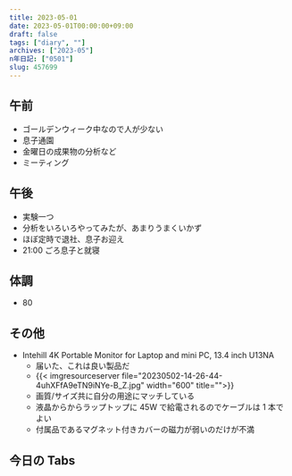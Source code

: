```yaml
---
title: 2023-05-01
date: 2023-05-01T00:00:00+09:00
draft: false
tags: ["diary", ""]
archives: ["2023-05"]
n年日記: ["0501"]
slug: 457699
---
```


## 午前

- ゴールデンウィーク中なので人が少ない
- 息子通園
- 金曜日の成果物の分析など
- ミーティング

## 午後

- 実験一つ
- 分析をいろいろやってみたが、あまりうまくいかず
- ほぼ定時で退社、息子お迎え
- 21:00 ごろ息子と就寝

## 体調

- 80

## その他

- Intehill 4K Portable Monitor for Laptop and mini PC, 13.4 inch U13NA
  - 届いた、これは良い製品だ
  - {{< imgresourceserver file="20230502-14-26-44-4uhXFfA9eTN9iNYe-B_Z.jpg" width="600" title="">}}
  - 画質/サイズ共に自分の用途にマッチしている
  - 液晶からからラップトップに 45W で給電されるのでケーブルは 1 本でよい
  - 付属品であるマグネット付きカバーの磁力が弱いのだけが不満

## 今日の Tabs
